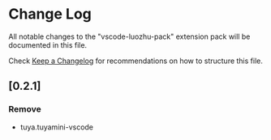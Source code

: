 # Change Log

All notable changes to the "vscode-luozhu-pack" extension pack will be documented in this file.

Check [Keep a Changelog](http://keepachangelog.com/) for recommendations on how to structure this file.

## [0.2.1]

### Remove

- tuya.tuyamini-vscode

